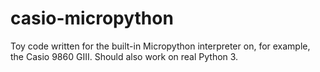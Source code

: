 # casio-micropython
Toy code written for the built-in Micropython interpreter on, for example, the Casio 9860 GIII.  Should also work on real Python 3.
